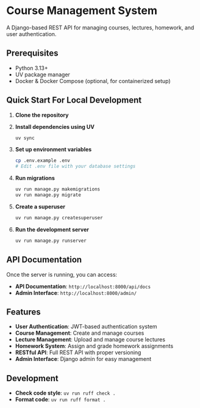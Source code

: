 # Course Management System

A Django-based REST API for managing courses, lectures, homework, and user authentication.

## Prerequisites

- Python 3.13+
- UV package manager
- Docker & Docker Compose (optional, for containerized setup)

## Quick Start For Local Development

1. **Clone the repository**

2. **Install dependencies using UV**
   ```bash
   uv sync
   ```

3. **Set up environment variables**
   ```bash
   cp .env.example .env
   # Edit .env file with your database settings
   ```

4. **Run migrations**
   ```bash
   uv run manage.py makemigrations
   uv run manage.py migrate
   ```

5. **Create a superuser**
   ```bash
   uv run manage.py createsuperuser
   ```

6. **Run the development server**
   ```bash
   uv run manage.py runserver
   ```

## API Documentation

Once the server is running, you can access:

- **API Documentation**: `http://localhost:8000/api/docs`
- **Admin Interface**: `http://localhost:8000/admin/`

## Features

- **User Authentication**: JWT-based authentication system
- **Course Management**: Create and manage courses
- **Lecture Management**: Upload and manage course lectures
- **Homework System**: Assign and grade homework assignments
- **RESTful API**: Full REST API with proper versioning
- **Admin Interface**: Django admin for easy management

## Development

- **Check code style**: `uv run ruff check .`
- **Format code**: `uv run ruff format .`
